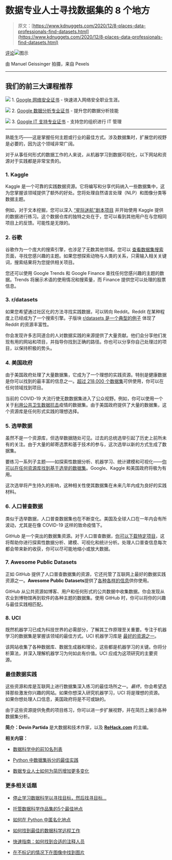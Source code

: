 # 数据专业人士寻找数据集的 8 个地方

> 原文：[https://www.kdnuggets.com/2020/12/8-places-data-professionals-find-datasets.html](https://www.kdnuggets.com/2020/12/8-places-data-professionals-find-datasets.html)

[评论](#comments)![图示](../Images/0a6709e589433da9246f3c22e922fa05.png)

由 Manuel Geissinger 拍摄，来自 Pexels

* * *

## 我们的前三大课程推荐

![](../Images/0244c01ba9267c002ef39d4907e0b8fb.png) 1\. [Google 网络安全证书](https://www.kdnuggets.com/google-cybersecurity) - 快速进入网络安全职业生涯。

![](../Images/e225c49c3c91745821c8c0368bf04711.png) 2\. [Google 数据分析专业证书](https://www.kdnuggets.com/google-data-analytics) - 提升您的数据分析技能

![](../Images/0244c01ba9267c002ef39d4907e0b8fb.png) 3\. [Google IT 支持专业证书](https://www.kdnuggets.com/google-itsupport) - 支持您的组织进行 IT 管理

* * *

熟能生巧——这是掌握任何主题或行业的最佳方式。涉及数据集时，扩展您的视野是必要的，因为这个领域非常广阔。

对于从事任何形式的数据工作的人来说，从机器学习到数据可视化，以下网站和资源对于实践都是非常宝贵的。

### **1\. Kaggle**

Kaggle 是一个可靠的实践数据资源。它将编写和分享代码纳入一些数据集中，这为您掌握该领域提供了额外的好处。您将处理自然语言处理（NLP）和图像分类等数据主题。

例如，对于文本挖掘，您可以深入 [“星际迷航”剧本项目](https://www.kaggle.com/gjbroughton/start-trek-scripts/discussion) 并开始使用 Kaggle 提供的数据进行练习。这个数据仓库的独特之处在于，您可以看到其他用户在与您相同项目上的反馈。可能性是无限的。

### **2\. 谷歌**

谷歌作为一个庞大的搜索引擎，也涉足了无数其他领域。您可以 [查看数据集搜索](https://datasetsearch.research.google.com/) 页面，寻找您感兴趣的主题。如果您想探索动物与人类的关系，只需输入相关关键词，搜索结果将为您提供相关项目。

您还可以使用 Google Trends 和 Google Finance 查找任何您感兴趣的主题的数据。Trends 将展示术语的使用情况和搜索量，而 Finance 提供您可以处理的股票信息。

### **3\. r/datasets**

如果您希望通过社区化的方法寻找实践数据，可以转向 Reddit。Reddit 在某种程度上已经成为了一个搜索引擎。子版块 [r/datasets 是一个典型的例子](https://www.reddit.com/r/datasets/) 体现了 Reddit 的资源丰富性。

你会发现许多志同道合的人对数据实践的来源提供了大量贡献。他们会分享他们发现有用的网站和项目，并指导你找到正确的路径。你也可以分享你自己处理过的项目，以保持积极的势头。

### **4\. 美国政府**

由于美国政府处理了大量数据集，它成为了一个理想的实践资源。特别是健康数据是你可以找到的最丰富的信息之一。[超过 218,000 个数据集](https://www.data.gov/)可供使用，你可以在任何领域找到项目。

当前的 COVID-19 大流行使无数数据集进入了公众视野。例如，你可以使用一个关于[利用公共卫生数据抗击](https://catalog.data.gov/dataset/fighting-coronavirus-covid-19-with-public-health-data-36ce8)疫情的数据集。由于美国政府提供了大量的数据集，这个资源库是任何形式实践的理想选择。

### **5\. 选举数据**

虽然不是一个资源库，但选举数据随处可见。过去的总统选举引起了历史上前所未有的关注。由于大量的邮寄选票和基于技术的参与，这次选举以新的方式生成了数据集。

要练习一系列子主题——如探索性数据分析、机器学习、统计建模和可视化——[你可以在任何资源库找到基于选举的数据集](https://optionmetrics.com/blog/20201021_election_volatility/)。Google、Kaggle 和美国政府将极为有用。

这次选举将产生持久的影响，这种相关性使其数据集在未来几年内成为良好的实践材料。

### **6\. 人口普查数据**

类似于选举数据，人口普查数据集也在不断变化。美国及全球人口在一年内会有所波动，尤其是在像 COVID-19 这样的致命疫情下。

GitHub 是一个突出的数据集资源。对于人口普查数据，[你可以下载特定项目](https://github.com/rashida048/Datasets/blob/master/census.csv)，这将帮助你进行探索性数据分析、建模、可视化和统计分析。处理人口普查信息每次都会带来新的收获，你可以尽可能地缩小或放大数据。

### **7\. Awesome Public Datasets**

正如 GitHub 提供了人口普查数据集的资源，它还托管了互联网上最好的数据实践资源之一。**Awesome Public Datasets**提供了[各种各样的信息](https://github.com/awesomedata/awesome-public-datasets)供你使用。

GitHub 从公共资源如博客、用户和任何形式的公共数据中收集数据。你会发现从农业到博物馆再到软件的各种主题的数据集。使用 GitHub 时，你可以将你的兴趣与最佳实践相匹配。

### **8\. UCI**

既然机器学习已成为科技世界的必需部分，了解其工作原理至关重要。专注于机器学习的数据集是掌握该领域的最佳方式。UCI 机器学习库是 [最好的资源之一](https://archive.ics.uci.edu/ml/datasets.php)。

该网站收集了各种数据库、数据生成器和理论，这些都是机器学习的关键。你将分析算法，并深入理解机器学习为何如此有价值。UCI 应成为这项研究的主要资源。

### **最佳数据实践**

这些资源和库是互联网上进行数据集深入练习的最佳场所之一。*最终*，你会希望选择那些激发你兴趣的网站。如果你想深入研究机器学习，UCI 将是理想的资源。如果你想处理人口信息，美国政府将是不可或缺的。

由于这些资源提供免费的项目练习，你可以进一步扩展视野，并在简历上展示各种数据集分析。

**简介：Devin Partida** 是大数据和技术作家，以及 [**ReHack.com**](https://rehack.com/) 的主编。

**相关内容：**

+   [数据科学中的前10名列表](/2020/08/top-10-lists-data-science.html)

+   [Python 中数据集拆分的最佳实践](/2020/05/dataset-splitting-best-practices-python.html)

+   [数据专业人士如何为简历增加更多变化](/2020/11/data-professionals-add-variation-resumes.html)

### 更多相关话题

+   [停止学习数据科学以寻找目标，然后找寻目标…](https://www.kdnuggets.com/2021/12/stop-learning-data-science-find-purpose.html)

+   [托管数据科学作品集的5个最佳地点](https://www.kdnuggets.com/2022/07/5-best-places-host-data-science-portfolio.html)

+   [如何在 Python 中匿名化地点](https://www.kdnuggets.com/2022/12/anonymise-places-python.html)

+   [如何找到最佳的数据科学远程工作](https://www.kdnuggets.com/2022/12/find-best-data-science-remote-jobs.html)

+   [快速指南：如何找到合适的注释人员](https://www.kdnuggets.com/2022/04/quick-guide-find-right-minds-annotation.html)

+   [在不标记的情况下在图像中找到图片](https://www.kdnuggets.com/2022/09/find-picture-image-without-marking.html)
